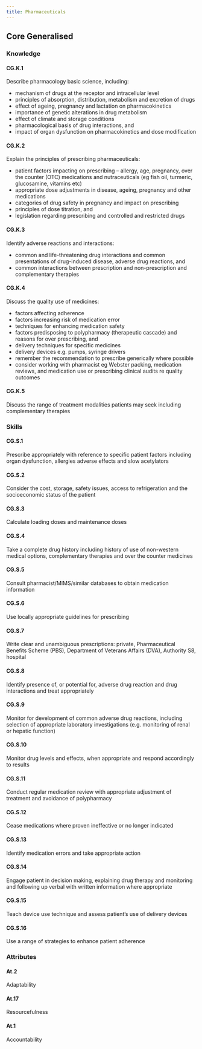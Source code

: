 ```yaml
---
title: Pharmaceuticals
---
```


## Core Generalised

### Knowledge

#### CG.K.1

Describe pharmacology basic science, including:
- mechanism of drugs at the receptor and intracellular level 
- principles of absorption, distribution, metabolism and excretion of drugs
- effect of ageing, pregnancy and lactation on pharmacokinetics
- importance of genetic alterations in drug metabolism
- effect of climate and storage conditions
- pharmacological basis of drug interactions, and
- impact of organ dysfunction on pharmacokinetics and dose modification

#### CG.K.2

Explain the principles of prescribing pharmaceuticals:
- patient factors impacting on prescribing – allergy, age, pregnancy, over the counter (OTC) medications and nutraceuticals (eg fish oil, turmeric, glucosamine, vitamins etc) 
- appropriate dose adjustments in disease, ageing, pregnancy and other medications
- categories of drug safety in pregnancy and impact on prescribing
- principles of dose titration, and
- legislation regarding prescribing and controlled and restricted drugs

#### CG.K.3

Identify adverse reactions and interactions:
- common and life-threatening drug interactions and common presentations of drug-induced disease, adverse drug reactions, and
- common interactions between prescription and non-prescription and complementary therapies

#### CG.K.4

Discuss the quality use of medicines:
- factors affecting adherence
- factors increasing risk of medication error
- techniques for enhancing medication safety
- factors predisposing to polypharmacy (therapeutic cascade) and reasons for over prescribing, and
- delivery techniques for specific medicines
- delivery devices e.g. pumps, syringe drivers
- remember the recommendation to prescribe generically where possible
- consider working with pharmacist eg Webster packing, medication reviews, and medication use or prescribing clinical audits re quality outcomes

#### CG.K.5

Discuss the range of treatment modalities patients may seek including complementary therapies

### Skills

#### CG.S.1

Prescribe appropriately with reference to specific patient factors including organ dysfunction, allergies adverse effects and slow acetylators

#### CG.S.2

Consider the cost, storage, safety issues, access to refrigeration and the socioeconomic status of the patient 

#### CG.S.3

Calculate loading doses and maintenance doses 

#### CG.S.4

Take a complete drug history including history of use of non-western medical options, complementary therapies and over the counter medicines 

#### CG.S.5

Consult pharmacist/MIMS/similar databases to obtain medication information 

#### CG.S.6

Use locally appropriate guidelines for prescribing 

#### CG.S.7

Write clear and unambiguous prescriptions: private, Pharmaceutical Benefits Scheme (PBS), Department of Veterans Affairs (DVA), Authority S8, hospital 

#### CG.S.8

Identify presence of, or potential for, adverse drug reaction and drug interactions and treat appropriately 

#### CG.S.9

Monitor for development of common adverse drug reactions, including selection of appropriate laboratory investigations (e.g. monitoring of renal or hepatic function)

#### CG.S.10

Monitor drug levels and effects, when appropriate and respond accordingly to results

#### CG.S.11

Conduct regular medication review with appropriate adjustment of treatment and avoidance of polypharmacy 

#### CG.S.12

Cease medications where proven ineffective or no longer indicated 

#### CG.S.13

Identify medication errors and take appropriate action

#### CG.S.14

Engage patient in decision making, explaining drug therapy and monitoring and following up verbal with written information where appropriate

#### CG.S.15

Teach device use technique and assess patient’s use of delivery devices 

#### CG.S.16

Use a range of strategies to enhance patient adherence

### Attributes

#### At.2

Adaptability

#### At.17

Resourcefulness

#### At.1

Accountability

